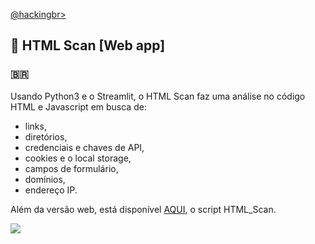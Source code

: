 <p align="left">
    <a href="https://github.com/carineconstantino/hackingbr">@hackingbr></a>
</p>

## 👾 HTML Scan [Web app]
### 🇧🇷
<p>Usando Python3 e o Streamlit, o HTML Scan faz uma análise no código HTML e Javascript em busca de: </p>

+ links, 
+ diretórios, 
+ credenciais e chaves de API, 
+ cookies e o local storage, 
+ campos de formulário, 
+ domínios, 
+ endereço IP. 

Além da versão web, está disponível [AQUI](https://github.com/carineconstantino/hacking_br/blob/main/HTML_Scan/README.md), o script HTML_Scan.

<p align="left">
    <img src="cve_today.png"><p></p>
</p>




#
